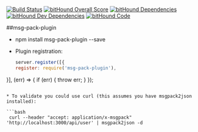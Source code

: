 [![Build Status](https://travis-ci.org/visualjeff/msg-pack-plugin.png)](https://travis-ci.org/visualjeff/msg-pack-plugin)
[![bitHound Overall Score](https://www.bithound.io/github/visualjeff/msg-pack-plugin/badges/score.svg)](https://www.bithound.io/github/visualjeff/msg-pack-plugin)
[![bitHound Dependencies](https://www.bithound.io/github/visualjeff/msg-pack-plugin/badges/dependencies.svg)](https://www.bithound.io/github/visualjeff/msg-pack-plugin/master/dependencies/npm)
[![bitHound Dev Dependencies](https://www.bithound.io/github/visualjeff/msg-pack-plugin/badges/devDependencies.svg)](https://www.bithound.io/github/visualjeff/msg-pack-plugin/master/dependencies/npm)
[![bitHound Code](https://www.bithound.io/github/visualjeff/msg-pack-plugin/badges/code.svg)](https://www.bithound.io/github/visualjeff/msg-pack-plugin)

##msg-pack-plugin

* npm install msg-pack-plugin --save

* Plugin registration:

	```js
  server.register([{
    register: require('msg-pack-plugin'),
}], (err) => {
    if (err) {
        throw err;
    }
});
  
   ```

* To validate you could use curl (this assumes you have msgpack2json installed):

```bash
    curl --header "accept: application/x-msgpack" 'http://localhost:3000/api/user' | msgpack2json -d

```
